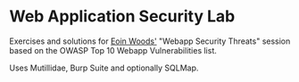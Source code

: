 # Web Application Security Lab

Exercises and solutions for [Eoin Woods'](http://www.eoinwoods.info) "Webapp Security Threats" session based on the
OWASP Top 10 Webapp Vulnerabilities list.

Uses Mutillidae, Burp Suite and optionally SQLMap.

